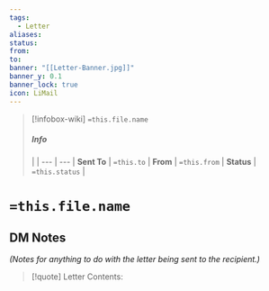 ```yaml
---
tags:
  - Letter
aliases: 
status: 
from: 
to: 
banner: "[[Letter-Banner.jpg]]"
banner_y: 0.1
banner_lock: true
icon: LiMail
---
```

> [!infobox-wiki] `=this.file.name`
> ##### Info
>  |
>  | --- | --- |
> **Sent To** | `=this.to` |
> **From** | `=this.from` |
> **Status** | `=this.status` |

# `=this.file.name`
## DM Notes
_(Notes for anything to do with the letter being sent to the recipient.)_

>[!quote] Letter Contents: